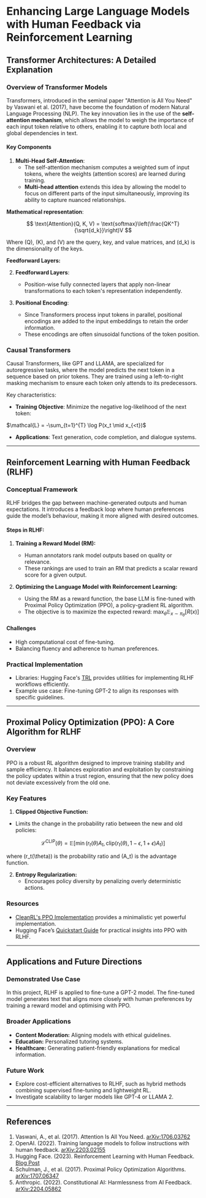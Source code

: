 # Enhancing Large Language Models with Human Feedback via Reinforcement Learning

## Transformer Architectures: A Detailed Explanation

### Overview of Transformer Models
Transformers, introduced in the seminal paper "Attention is All You Need" by Vaswani et al. (2017), have become the foundation of modern Natural Language Processing (NLP). The key innovation lies in the use of the **self-attention mechanism**, which allows the model to weigh the importance of each input token relative to others, enabling it to capture both local and global dependencies in text.

#### Key Components
1. **Multi-Head Self-Attention**:
   - The self-attention mechanism computes a weighted sum of input tokens, where the weights (attention scores) are learned during training.
   - **Multi-head attention** extends this idea by allowing the model to focus on different parts of the input simultaneously, improving its ability to capture nuanced relationships.

**Mathematical representation**:

$$
\text{Attention}(Q, K, V) = \text{softmax}\left(\frac{QK^T}{\sqrt{d_k}}\right)V
$$

Where \(Q\), \(K\), and \(V\) are the query, key, and value matrices, and \(d_k\) is the dimensionality of the keys.

**Feedforward Layers:**

2. **Feedforward Layers**:
   - Position-wise fully connected layers that apply non-linear transformations to each token's representation independently.

3. **Positional Encoding**:
   - Since Transformers process input tokens in parallel, positional encodings are added to the input embeddings to retain the order information.
   - These encodings are often sinusoidal functions of the token position.

### Causal Transformers
Causal Transformers, like GPT and LLAMA, are specialized for autoregressive tasks, where the model predicts the next token in a sequence based on prior tokens. They are trained using a left-to-right masking mechanism to ensure each token only attends to its predecessors.

Key characteristics:
- **Training Objective**: Minimize the negative log-likelihood of the next token:

$\mathcal{L} = -\sum_{t=1}^{T} \log P(x_t \mid x_{<t})$


- **Applications**: Text generation, code completion, and dialogue systems.

---

## Reinforcement Learning with Human Feedback (RLHF)

### Conceptual Framework
RLHF bridges the gap between machine-generated outputs and human expectations. It introduces a feedback loop where human preferences guide the model’s behaviour, making it more aligned with desired outcomes.

#### Steps in RLHF:
1. **Training a Reward Model (RM):**
   - Human annotators rank model outputs based on quality or relevance.
   - These rankings are used to train an RM that predicts a scalar reward score for a given output.

2. **Optimizing the Language Model with Reinforcement Learning:**
   - Using the RM as a reward function, the base LLM is fine-tuned with Proximal Policy Optimization (PPO), a policy-gradient RL algorithm.
   - The objective is to maximize the expected reward: $\max_\theta \mathbb{E}_{x \sim \pi_\theta}[R(x)]$

#### Challenges
- High computational cost of fine-tuning.
- Balancing fluency and adherence to human preferences.

### Practical Implementation
- Libraries: Hugging Face's [TRL](https://github.com/huggingface/trl) provides utilities for implementing RLHF workflows efficiently.
- Example use case: Fine-tuning GPT-2 to align its responses with specific guidelines.

---

## Proximal Policy Optimization (PPO): A Core Algorithm for RLHF

### Overview
PPO is a robust RL algorithm designed to improve training stability and sample efficiency. It balances exploration and exploitation by constraining the policy updates within a trust region, ensuring that the new policy does not deviate excessively from the old one.

### Key Features
1. **Clipped Objective Function:**
- Limits the change in the probability ratio between the new and old policies:

$$
\mathcal{L}^{\text{CLIP}}(\theta) = \mathbb{E}\left[\min\left(r_t(\theta) A_t, \text{clip}(r_t(\theta), 1 - \epsilon, 1 + \epsilon) A_t\right)\right]
$$

where \(r_t(\theta)\) is the probability ratio and \(A_t\) is the advantage function.

2. **Entropy Regularization:**
   - Encourages policy diversity by penalizing overly deterministic actions.

### Resources
- [CleanRL's PPO Implementation](https://github.com/vwxyzjn/cleanrl/tree/master) provides a minimalistic yet powerful implementation.
- Hugging Face’s [Quickstart Guide](https://huggingface.co/blog/rlhf) for practical insights into PPO with RLHF.

---

## Applications and Future Directions

### Demonstrated Use Case
In this project, RLHF is applied to fine-tune a GPT-2 model. The fine-tuned model generates text that aligns more closely with human preferences by training a reward model and optimising with PPO.

### Broader Applications
- **Content Moderation:** Aligning models with ethical guidelines.
- **Education:** Personalized tutoring systems.
- **Healthcare:** Generating patient-friendly explanations for medical information.

### Future Work
- Explore cost-efficient alternatives to RLHF, such as hybrid methods combining supervised fine-tuning and lightweight RL.
- Investigate scalability to larger models like GPT-4 or LLAMA 2.

---

## References
1. Vaswani, A., et al. (2017). Attention Is All You Need. [arXiv:1706.03762](https://arxiv.org/abs/1706.03762)
2. OpenAI. (2022). Training language models to follow instructions with human feedback. [arXiv:2203.02155](https://arxiv.org/abs/2203.02155)
3. Hugging Face. (2023). Reinforcement Learning with Human Feedback. [Blog Post](https://huggingface.co/blog/rlhf)
4. Schulman, J., et al. (2017). Proximal Policy Optimization Algorithms. [arXiv:1707.06347](https://arxiv.org/abs/1707.06347)
5. Anthropic. (2022). Constitutional AI: Harmlessness from AI Feedback. [arXiv:2204.05862](https://arxiv.org/abs/2204.05862)

